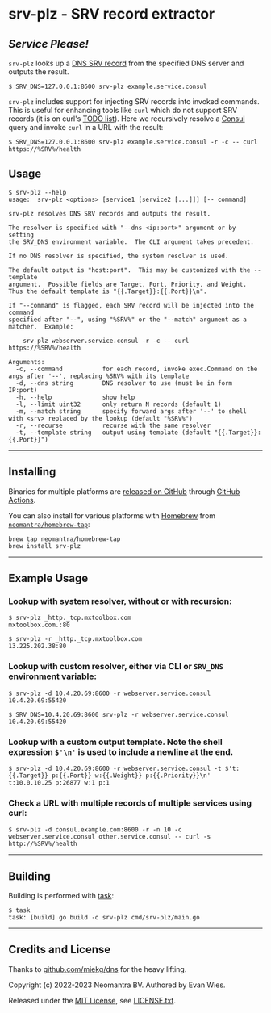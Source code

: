 # srv-plz - SRV record extractor

## *Service Please!*

`srv-plz` looks up a [DNS SRV record](https://en.wikipedia.org/wiki/SRV_record) from the specified DNS server
and outputs the result.

```
$ SRV_DNS=127.0.0.1:8600 srv-plz example.service.consul
```

`srv-plz` includes support for injecting SRV records into invoked commands.  This is useful for enhancing tools like `curl` which do not support SRV records (it is on curl's [TODO list](https://curl.se/docs/todo.html#SRV_and_URI_DNS_records)).  Here we recursively resolve a [Consul](https://consul.io) query and invoke `curl` in a URL with the result: 

```
$ SRV_DNS=127.0.0.1:8600 srv-plz example.service.consul -r -c -- curl https://%SRV%/health
```

## Usage

```
$ srv-plz --help
usage:  srv-plz <options> [service1 [service2 [...]]] [-- command]

srv-plz resolves DNS SRV records and outputs the result.

The resolver is specified with "--dns <ip:port>" argument or by setting
the SRV_DNS environment variable.  The CLI argument takes precedent.

If no DNS resolver is specified, the system resolver is used.

The default output is "host:port".  This may be customized with the --template
argument.  Possible fields are Target, Port, Priority, and Weight.
Thus the default template is "{{.Target}}:{{.Port}}\n".

If "--command" is flagged, each SRV record will be injected into the command
specified after "--", using "%SRV%" or the "--match" argument as a matcher.  Example:

    srv-plz webserver.service.consul -r -c -- curl https://%SRV%/health

Arguments:
  -c, --command           for each record, invoke exec.Command on the args after '--', replacing %SRV% with its template
  -d, --dns string        DNS resolver to use (must be in form IP:port)
  -h, --help              show help
  -l, --limit uint32      only return N records (default 1)
  -m, --match string      specify forward args after '--' to shell with <srv> replaced by the lookup (default "%SRV%")
  -r, --recurse           recurse with the same resolver
  -t, --template string   output using template (default "{{.Target}}:{{.Port}}")
```

----

## Installing

Binaries for multiple platforms are [released on GitHub](https://github.com/neomantra/srv-plz/releases) through [GitHub Actions](https://github.com/neomantra/srv-plz/actions).

You can also install for various platforms with [Homebrew](https://brew.sh) from [`neomantra/homebrew-tap`](https://github.com/neomantra/homebrew-tap):

```
brew tap neomantra/homebrew-tap
brew install srv-plz
```

----

## Example Usage

### Lookup with system resolver, without or with recursion:

```
$ srv-plz _http._tcp.mxtoolbox.com
mxtoolbox.com.:80

$ srv-plz -r _http._tcp.mxtoolbox.com
13.225.202.38:80
```

### Lookup with custom resolver, either via CLI or `SRV_DNS` environment variable:

```
$ srv-plz -d 10.4.20.69:8600 -r webserver.service.consul 
10.4.20.69:55420

$ SRV_DNS=10.4.20.69:8600 srv-plz -r webserver.service.consul 
10.4.20.69:55420
```

### Lookup with a custom output template.  Note the shell expression `$'\n'` is used to include a newline at the end.

```
$ srv-plz -d 10.4.20.69:8600 -r webserver.service.consul -t $'t:{{.Target}} p:{{.Port}} w:{{.Weight}} p:{{.Priority}}\n'
t:10.0.10.25 p:26877 w:1 p:1
```

### Check a URL with multiple records of multiple services using curl:

```
$ srv-plz -d consul.example.com:8600 -r -n 10 -c webserver.service.consul other.service.consul -- curl -s http://%SRV%/health
```

----

## Building

Building is performed with [task](https://taskfile.dev/):

```
$ task
task: [build] go build -o srv-plz cmd/srv-plz/main.go
```

----

## Credits and License

Thanks to [github.com/miekg/dns](https://github.com/miekg/dns) for the heavy lifting.

Copyright (c) 2022-2023 Neomantra BV.  Authored by Evan Wies.

Released under the [MIT License](https://en.wikipedia.org/wiki/MIT_License), see [LICENSE.txt](./LICENSE.txt).
